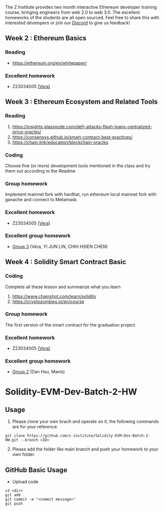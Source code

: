 The Z Institute provides two month interactive Ethereum developer training course, bringing engineers from web 2.0 to web 3.0. The excellent homeworks of the students are all open sourced. Feel free to share this with interested developers or join our [Discord](https://discord.gg/MTTgzdnXpS) to give us feedback! 

## Week 2 : Ethereum Basics
### Reading
- https://ethereum.org/en/whitepaper/
### Excellent homework
- Z23034005 [(Vera)](https://github.com/z-institute/Solidity-EVM-Dev-Batch-2-HW/tree/Z23034005/W2/Individual/reading_and_summary)

## Week 3 : Ethereum Ecosystem and Related Tools
### Reading
1. https://insights.glassnode.com/defi-attacks-flash-loans-centralized-price-oracles/
2. https://consensys.github.io/smart-contract-best-practices/
3. https://chain.link/education/blockchain-oracles
### Coding
Choose five (or more) development tools mentioned in the class and try them out according to the Readme.
### Group homework
Implement mainnet fork with hardhat, run ethereum local mainnet fork with ganache and connect to Metamask.
### Excellent homework
- Z23034005 [(Vera)](https://github.com/z-institute/Solidity-EVM-Dev-Batch-2-HW/tree/Z23034005/W3/Individual)
### Excellent group homework
- [Group 3](https://github.com/z-institute/Solidity-EVM-Dev-Batch-2-HW/tree/Z23034005/W3/Group_coding) (Vera, YI JUN LIN, CHIH HSIEN CHEN)

## Week 4 : Solidity Smart Contract Basic
### Coding
Complete all these lesson and summarize what you learn
1. https://www.chainshot.com/learn/solidity
2. https://cryptozombies.io/en/course
### Group homework
The first version of the smart contract for the graduation project.
### Excellent homework
- Z23034005 [(Vera)](https://github.com/z-institute/Solidity-EVM-Dev-Batch-2-HW/tree/Z23034005/W4/Individual)
### Excellent group homework
- [Group 2](https://github.com/z-institute/Solidity-EVM-Dev-Batch-2-HW/tree/Z23034003/W4/Group_coding) (Dan Hsu, Mavis)

# Solidity-EVM-Dev-Batch-2-HW
## Usage
1. Please clone your own brach and operate on it, the following commands are for your reference.
```
git clone https://github.com/z-institute/Solidity-EVM-Dev-Batch-2-HW.git --branch <ID>
```
2. Please add the folder like main branch and push your homework to your own folder.
## GitHub Basic Usage
* Upload code
```
cd <dir>
git add .
git commit -m "<commit message>"
git push
```
